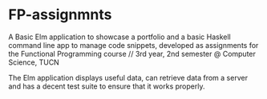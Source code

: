 # FP-assignmnts
A Basic Elm application to showcase a portfolio and a basic Haskell command line app to manage code snippets, developed as assignments for the Functional Programming course // 3rd year, 2nd semester @ Computer Science, TUCN

The Elm application displays useful data, can retrieve data from a server and has a decent test suite to ensure that it works properly.

